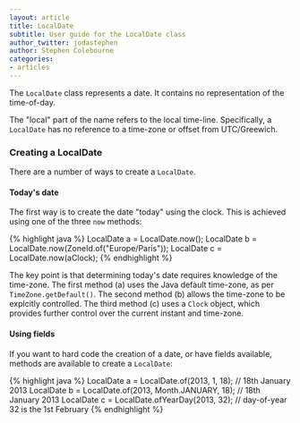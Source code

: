 ```yaml
---
layout: article
title: LocalDate
subtitle: User guide for the LocalDate class
author_twitter: jodastephen
author: Stephen Colebourne
categories:
- articles
---
```


The `LocalDate` class represents a date.
It contains no representation of the time-of-day.

The "local" part of the name refers to the local time-line.
Specifically, a `LocalDate` has no reference to a time-zone or offset from UTC/Greewich.

### Creating a LocalDate

There are a number of ways to create a `LocalDate`.

#### Today's date

The first way is to create the date "today" using the clock.
This is achieved using one of the three `now` methods:

{% highlight java %}
LocalDate a = LocalDate.now();
LocalDate b = LocalDate.now(ZoneId.of("Europe/Paris"));
LocalDate c = LocalDate.now(aClock);
{% endhighlight %}

The key point is that determining today's date requires knowledge of the time-zone.
The first method (a) uses the Java default time-zone, as per `TimeZone.getDefault()`.
The second method (b) allows the time-zone to be explcitly controlled.
The third method (c) uses a `Clock` object, which provides further control over the current instant and time-zone.

#### Using fields

If you want to hard code the creation of a date, or have fields available, methods are
available to create a `LocalDate`:

{% highlight java %}
LocalDate a = LocalDate.of(2013, 1, 18);              // 18th January 2013
LocalDate b = LocalDate.of(2013, Month.JANUARY, 18);  // 18th January 2013
LocalDate c = LocalDate.ofYearDay(2013, 32);          // day-of-year 32 is the 1st February
{% endhighlight %}
